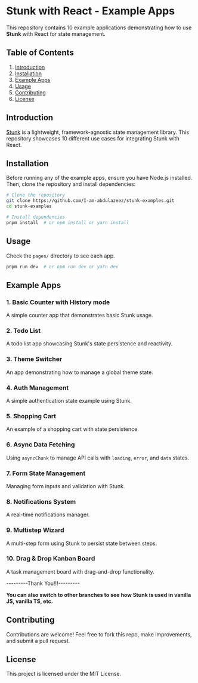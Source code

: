 # Stunk with React - Example Apps

This repository contains 10 example applications demonstrating how to use **Stunk** with React for state management.

## Table of Contents

1. [Introduction](#introduction)
2. [Installation](#installation)
3. [Example Apps](#example-apps)
4. [Usage](#usage)
5. [Contributing](#contributing)
6. [License](#license)

## Introduction

[Stunk](https://github.com/I-am-abdulazeez/stunk) is a lightweight, framework-agnostic state management library. This repository showcases 10 different use cases for integrating Stunk with React.

## Installation

Before running any of the example apps, ensure you have Node.js installed. Then, clone the repository and install dependencies:

```sh
# Clone the repository
git clone https://github.com/I-am-abdulazeez/stunk-examples.git
cd stunk-examples

# Install dependencies
pnpm install  # or npm install or yarn install
```

## Usage

Check the `pages/` directory to see each app.

```sh
pnpm run dev  # or npm run dev or yarn dev
```

## Example Apps

### 1. **Basic Counter with History mode**

A simple counter app that demonstrates basic Stunk usage.

### 2. **Todo List**

A todo list app showcasing Stunk's state persistence and reactivity.

### 3. **Theme Switcher**

An app demonstrating how to manage a global theme state.

### 4. **Auth Management**

A simple authentication state example using Stunk.

### 5. **Shopping Cart**

An example of a shopping cart with state persistence.

### 6. **Async Data Fetching**

Using `asyncChunk` to manage API calls with `loading`, `error`, and `data` states.

### 7. **Form State Management**

Managing form inputs and validation with Stunk.

### 8. **Notifications System**

A real-time notifications manager.

### 9. **Multistep Wizard**

A multi-step form using Stunk to persist state between steps.

### 10. **Drag & Drop Kanban Board**

A task management board with drag-and-drop functionality.

---------Thank You!!!---------

**You can also switch to other branches to see how Stunk is used in vanilla JS, vanilla TS, etc.**

## Contributing

Contributions are welcome! Feel free to fork this repo, make improvements, and submit a pull request.

## License

This project is licensed under the MIT License.
